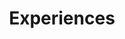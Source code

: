 ---
title: "Experiences"
layout: categories
permalink: /experiences/
author_profile: true
sidebar_main: true
taxonomy: Experiences
---